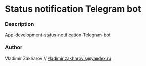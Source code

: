 # Status notification Telegram bot

### Description
App-development-status-notification-Telegram-bot

### Author
Vladimir Zakharov // vladimir.zakharov.s@yandex.ru
